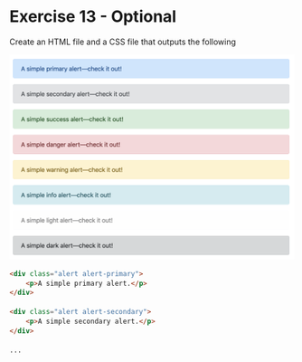 # Exercise 13 - Optional

Create an HTML file and a CSS file that outputs the following

![exercise-13 goal](../../assets/ex-13-goal.png)

```html
<div class="alert alert-primary">
    <p>A simple primary alert.</p>
</div>

<div class="alert alert-secondary">
    <p>A simple secondary alert.</p>
</div>

...
```
